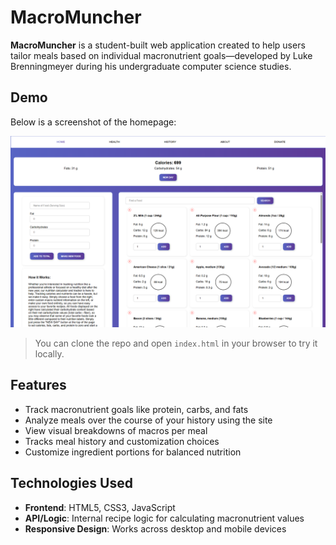 # MacroMuncher

**MacroMuncher** is a student-built web application created to help users tailor meals based on individual macronutrient goals—developed by Luke Brenningmeyer during his undergraduate computer science studies.


## Demo

Below is a screenshot of the homepage:

![Protein Pantry Screenshot](website.png)

> You can clone the repo and open `index.html` in your browser to try it locally.


## Features

- Track macronutrient goals like protein, carbs, and fats 
- Analyze meals over the course of your history using the site
- View visual breakdowns of macros per meal  
- Tracks meal history and customization choices  
- Customize ingredient portions for balanced nutrition  


## Technologies Used

- **Frontend**: HTML5, CSS3, JavaScript  
- **API/Logic**: Internal recipe logic for calculating macronutrient values  
- **Responsive Design**: Works across desktop and mobile devices 
